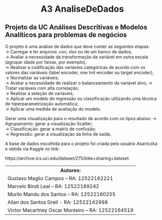<h1 align="center">A3 AnaliseDeDados</h1>
<h2>Projeto da UC Análises Descritivas e Modelos Analíticos para problemas de negócios</h2>

O projeto é uma análise de dados que deve conter as seguintes etapas:</br>
-> Carregar e ler arquivos .csv, xlsx ou de um banco de dados;</br>
-> Avaliar a necessidade da transformação da variável em outra escala (agrupar idade por faixas, por exemplo);</br>
-> Realizar a codificação das variáveis categóricas de acordo com os valores das variáveis (label encoder, one hot encoder ou target encoder);</br>
-> Normalizar as variáveis;</br>
-> Avaliar a necessidade de realizar o balanceamento da variável alvo;
-> Tratar variáveis com alta correlação;</br>
-> Realizar a seleção de variáveis;</br>
-> Aplicar um modelo de regressão ou classificação utilizando uma técnica de hiperparametrização automática;</br>
-> Aplicar uma medida de avaliação do modelo.

Gerar uma visualização para o resultado de acordo com os tipos abaixo:
  -> Agrupamento: gerar a visualização Scatter;</br>
  -> Classificação: gerar a matriz de confusão;</br>
  -> Regressão: gerar a visualização da linha de saída.</br>

<p>A base de dados escolhida para o projeto foi criada pelo usuário Asaniczka e obtida via Kaggle no link:</p>
<a>https://archive.ics.uci.edu/dataset/275/bike+sharing+dataset</a> </br>

<table>
  <tr>
    <th>Autores:</th>
  </tr>
  <tr>
    <td>Gustavo Maglio Campos – RA: 12522162221</td>
  </tr>
  <tr>
    <td>Marcelo Bindi Leal – RA: 12522189242</td>
  </tr>
  <tr>
    <td>Murilo Mandu dos Santos – RA: 12522160255</td>
  </tr>
  <tr>
    <td>Allan dos Santos Grell - RA: 12522142998</td>
  </tr>
  <tr>
    <td>Victor Macartney Oscar Monteiro – RA: 12522164519</td>
  </tr>
</table>